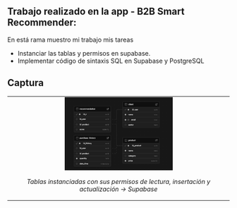 ## Trabajo realizado en la app - B2B Smart Recommender:

En está rama muestro mi trabajo mis tareas 

- Instanciar las tablas y permisos en supabase.
- Implementar código de sintaxis SQL en Supabase y PostgreSQL

## Captura 
<table>
  <tr>
    <td colspan="2" align="center">
      <img src="assets/Tab_supabase.png" alt="Extra info." width="50%"/>
      <p align="center"><i>Tablas instanciadas con sus permisos de lectura, insertación y actualización → Supabase </i></p>
    </td>
  </tr>
</table>